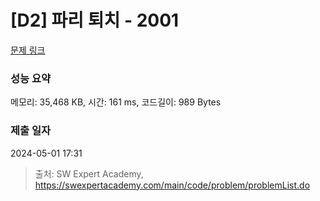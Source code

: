 # [D2] 파리 퇴치 - 2001 

[문제 링크](https://swexpertacademy.com/main/code/problem/problemDetail.do?contestProbId=AV5PzOCKAigDFAUq) 

### 성능 요약

메모리: 35,468 KB, 시간: 161 ms, 코드길이: 989 Bytes

### 제출 일자

2024-05-01 17:31



> 출처: SW Expert Academy, https://swexpertacademy.com/main/code/problem/problemList.do